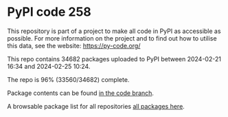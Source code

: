 # PyPI code 258

This repository is part of a project to make all code in PyPI as accessible as possible. For more information 
on the project and to find out how to utilise this data, see the website: https://py-code.org/

This repo contains 34682 packages uploaded to PyPI between 
2024-02-21 16:34 and 2024-02-25 10:24.

The repo is 96% (33560/34682) complete.

Package contents can be found [in the code branch](https://github.com/pypi-data/pypi-mirror-258/tree/code/packages).

A browsable package list for all repositories [all packages here](https://py-code.org/repositories/pypi-mirror-258).


